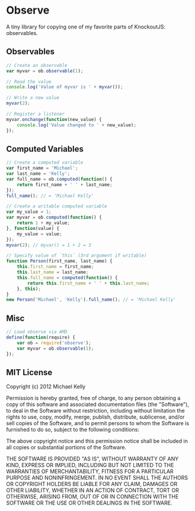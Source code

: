 # Observe

A tiny library for copying one of my favorite parts of KnockoutJS: observables.

## Observables

```javascript
// Create an observable
var myvar = ob.observable(1);

// Read the value
console.log('Value of myvar is ' + myvar());

// Write a new value
myvar(2);

// Register a listener
myvar.onchange(function(new_value) {
    console.log('Value changed to ' + new_value);
});
```

## Computed Variables

```javascript
// Create a computed variable
var first_name = 'Michael';
var last_name = 'Kelly';
var full_name = ob.computed(function() {
    return first_name + ' ' + last_name;
});
full_name(); // = 'Michael Kelly'

// Create a writable computed variable
var my_value = 1;
var myvar = ob.computed(function() {
    return 1 + my_value;
}, function(value) {
    my_value = value;
});
myvar(2); // myvar() = 1 + 2 = 3

// Specify value of `this` (3rd argument if writable)
function Person(first_name, last_name) {
    this.first_name = first_name;
    this.last_name = last_name;
    this.full_name = computed(function() {
        return this.first_name + ' ' + this.last_name;
    }, this);
}
new Person('Michael', 'Kelly').full_name(); // = 'Michael Kelly'
```

## Misc

```javascript
// Load observe via AMD
define(function(require) {
    var ob = require('observe');
    var myvar = ob.observable(1);
});
```

## MIT License

Copyright (c) 2012 Michael Kelly

Permission is hereby granted, free of charge, to any person obtaining a copy of this software and associated documentation files (the "Software"), to deal in the Software without restriction, including without limitation the rights to use, copy, modify, merge, publish, distribute, sublicense, and/or sell copies of the Software, and to permit persons to whom the Software is furnished to do so, subject to the following conditions:

The above copyright notice and this permission notice shall be included in all copies or substantial portions of the Software.

THE SOFTWARE IS PROVIDED "AS IS", WITHOUT WARRANTY OF ANY KIND, EXPRESS OR IMPLIED, INCLUDING BUT NOT LIMITED TO THE WARRANTIES OF MERCHANTABILITY, FITNESS FOR A PARTICULAR PURPOSE AND NONINFRINGEMENT. IN NO EVENT SHALL THE AUTHORS OR COPYRIGHT HOLDERS BE LIABLE FOR ANY CLAIM, DAMAGES OR OTHER LIABILITY, WHETHER IN AN ACTION OF CONTRACT, TORT OR OTHERWISE, ARISING FROM, OUT OF OR IN CONNECTION WITH THE SOFTWARE OR THE USE OR OTHER DEALINGS IN THE SOFTWARE.
